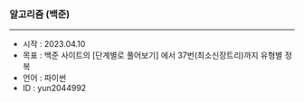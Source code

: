 ### 알고리즘 (백준)
---
- 시작 : 2023.04.10
- 목표 : 백준 사이트의 [단계별로 풀어보기] 에서 37번(최소신장트리)까지 유형별 정복
- 언어 : 파이썬
- ID : yun2044992
